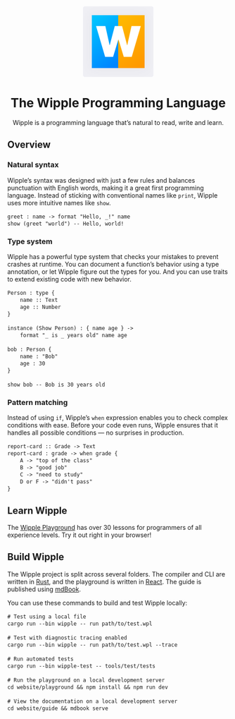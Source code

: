 <p align="center">
  <img src="website/home/images/logo.svg">
</p>

<h1 align="center">
  The Wipple Programming Language
</h1>

<p align="center">
  Wipple is a programming language that’s natural to read, write and learn.
</p>

## Overview

### Natural syntax

Wipple’s syntax was designed with just a few rules and balances punctuation with English words, making it a great first programming language. Instead of sticking with conventional names like `print`, Wipple uses more intuitive names like `show`.

```wipple
greet : name -> format "Hello, _!" name
show (greet "world") -- Hello, world!
```

### Type system

Wipple has a powerful type system that checks your mistakes to prevent crashes at runtime. You can document a function’s behavior using a type annotation, or let Wipple figure out the types for you. And you can use traits to extend existing code with new behavior.

```wipple
Person : type {
    name :: Text
    age :: Number
}

instance (Show Person) : { name age } ->
    format "_ is _ years old" name age

bob : Person {
    name : "Bob"
    age : 30
}

show bob -- Bob is 30 years old
```

### Pattern matching

Instead of using `if`, Wipple’s `when` expression enables you to check complex conditions with ease. Before your code even runs, Wipple ensures that it handles all possible conditions — no surprises in production.

```wipple
report-card :: Grade -> Text
report-card : grade -> when grade {
    A -> "top of the class"
    B -> "good job"
    C -> "need to study"
    D or F -> "didn't pass"
}
```

## Learn Wipple

The [Wipple Playground](https://playground.wipple.dev) has over 30 lessons for programmers of all experience levels. Try it out right in your browser!

## Build Wipple

The Wipple project is split across several folders. The compiler and CLI are written in [Rust](https://rust-lang.org), and the playground is written in [React](https://react.dev). The guide is published using [mdBook](https://github.com/rust-lang/mdBook).

You can use these commands to build and test Wipple locally:

```shell
# Test using a local file
cargo run --bin wipple -- run path/to/test.wpl

# Test with diagnostic tracing enabled
cargo run --bin wipple -- run path/to/test.wpl --trace

# Run automated tests
cargo run --bin wipple-test -- tools/test/tests

# Run the playground on a local development server
cd website/playground && npm install && npm run dev

# View the documentation on a local development server
cd website/guide && mdbook serve
```
